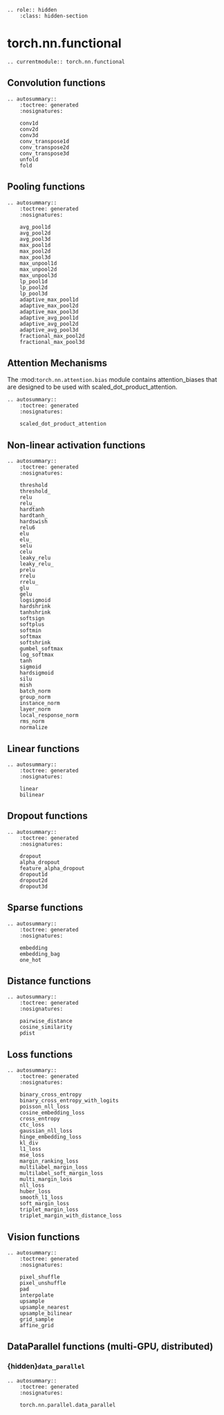 ```{eval-rst}
.. role:: hidden
    :class: hidden-section
```

# torch.nn.functional

```{eval-rst}
.. currentmodule:: torch.nn.functional
```

## Convolution functions
```{eval-rst}
.. autosummary::
    :toctree: generated
    :nosignatures:

    conv1d
    conv2d
    conv3d
    conv_transpose1d
    conv_transpose2d
    conv_transpose3d
    unfold
    fold
```

## Pooling functions
```{eval-rst}
.. autosummary::
    :toctree: generated
    :nosignatures:

    avg_pool1d
    avg_pool2d
    avg_pool3d
    max_pool1d
    max_pool2d
    max_pool3d
    max_unpool1d
    max_unpool2d
    max_unpool3d
    lp_pool1d
    lp_pool2d
    lp_pool3d
    adaptive_max_pool1d
    adaptive_max_pool2d
    adaptive_max_pool3d
    adaptive_avg_pool1d
    adaptive_avg_pool2d
    adaptive_avg_pool3d
    fractional_max_pool2d
    fractional_max_pool3d
```

## Attention Mechanisms
The :mod:`torch.nn.attention.bias` module contains attention_biases that are designed to be used with scaled_dot_product_attention.
```{eval-rst}
.. autosummary::
    :toctree: generated
    :nosignatures:

    scaled_dot_product_attention
```

## Non-linear activation functions
```{eval-rst}
.. autosummary::
    :toctree: generated
    :nosignatures:

    threshold
    threshold_
    relu
    relu_
    hardtanh
    hardtanh_
    hardswish
    relu6
    elu
    elu_
    selu
    celu
    leaky_relu
    leaky_relu_
    prelu
    rrelu
    rrelu_
    glu
    gelu
    logsigmoid
    hardshrink
    tanhshrink
    softsign
    softplus
    softmin
    softmax
    softshrink
    gumbel_softmax
    log_softmax
    tanh
    sigmoid
    hardsigmoid
    silu
    mish
    batch_norm
    group_norm
    instance_norm
    layer_norm
    local_response_norm
    rms_norm
    normalize
```

<!--
.. _Link 1: https://arxiv.org/abs/1611.00712
.. _Link 2: https://arxiv.org/abs/1611.01144
-->

## Linear functions
```{eval-rst}
.. autosummary::
    :toctree: generated
    :nosignatures:

    linear
    bilinear
```

## Dropout functions
```{eval-rst}
.. autosummary::
    :toctree: generated
    :nosignatures:

    dropout
    alpha_dropout
    feature_alpha_dropout
    dropout1d
    dropout2d
    dropout3d
```

## Sparse functions
```{eval-rst}
.. autosummary::
    :toctree: generated
    :nosignatures:

    embedding
    embedding_bag
    one_hot
```

## Distance functions
```{eval-rst}
.. autosummary::
    :toctree: generated
    :nosignatures:

    pairwise_distance
    cosine_similarity
    pdist
```

## Loss functions
```{eval-rst}
.. autosummary::
    :toctree: generated
    :nosignatures:

    binary_cross_entropy
    binary_cross_entropy_with_logits
    poisson_nll_loss
    cosine_embedding_loss
    cross_entropy
    ctc_loss
    gaussian_nll_loss
    hinge_embedding_loss
    kl_div
    l1_loss
    mse_loss
    margin_ranking_loss
    multilabel_margin_loss
    multilabel_soft_margin_loss
    multi_margin_loss
    nll_loss
    huber_loss
    smooth_l1_loss
    soft_margin_loss
    triplet_margin_loss
    triplet_margin_with_distance_loss
```

## Vision functions
```{eval-rst}
.. autosummary::
    :toctree: generated
    :nosignatures:

    pixel_shuffle
    pixel_unshuffle
    pad
    interpolate
    upsample
    upsample_nearest
    upsample_bilinear
    grid_sample
    affine_grid
```

## DataParallel functions (multi-GPU, distributed)

### {hidden}`data_parallel`

```{eval-rst}
.. autosummary::
    :toctree: generated
    :nosignatures:

    torch.nn.parallel.data_parallel
```
